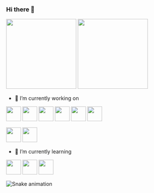 ### Hi there 👋

<div>  
  <img height="190em" src="https://github-readme-stats.vercel.app/api?username=malacration&show_icons=true&include_all_commits=true&count_private=true&theme=dark"/>
  <img height="190em" src="https://github-readme-stats.vercel.app/api/top-langs/?username=malacration&layout=compact&langs_count=8&theme=dark&hide=css,html,javascript"/>
</div>



<!--START_SECTION:waka-->
<!--END_SECTION:waka-->

- 🔭 I’m currently working on

<img src="https://cdn.jsdelivr.net/gh/devicons/devicon/icons/spring/spring-original.svg" width="40" height="40"/> <img src="https://cdn.jsdelivr.net/gh/devicons/devicon/icons/kotlin/kotlin-original.svg" width="40" height="40"/> <img src="https://cdn.jsdelivr.net/gh/devicons/devicon/icons/java/java-original.svg" width="40" height="40"/> <img src="https://cdn.jsdelivr.net/gh/devicons/devicon/icons/angularjs/angularjs-plain.svg" width="40" height="40"/> <img src="https://cdn.jsdelivr.net/gh/devicons/devicon/icons/apachekafka/apachekafka-original.svg" width="40" height="40"/> <img src="https://cdn.jsdelivr.net/gh/devicons/devicon/icons/kubernetes/kubernetes-plain.svg" width="40" height="40"/>

<img src="https://cdn.jsdelivr.net/gh/devicons/devicon/icons/postgresql/postgresql-original.svg" width="40" height="40"/> <img src="https://cdn.jsdelivr.net/gh/devicons/devicon/icons/mongodb/mongodb-original-wordmark.svg" width="40" height="40"/>




- 🌱 I’m currently learning

<img src="https://cdn.jsdelivr.net/gh/devicons/devicon/icons/electron/electron-original.svg" width="40" height="40"/> <img src="https://cdn.jsdelivr.net/gh/devicons/devicon/icons/ansible/ansible-original-wordmark.svg" width="40" height="40"/> <img src="https://cdn.jsdelivr.net/gh/devicons/devicon/icons/terraform/terraform-original.svg" width="40" height="40"/>
          
          


![Snake animation](https://github.com/malacration/malacration/blob/output/github-contribution-grid-snake.svg)

<!--
Here are some ideas to get you started:



- 👯 I’m looking to collaborate on ...
- 🤔 I’m looking for help with ...
- 💬 Ask me about ...
- 📫 How to reach me: ...
- 😄 Pronouns: ...
- ⚡ Fun fact: ...
-->
